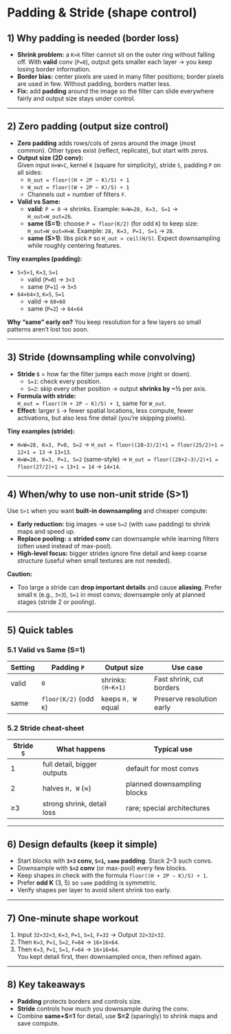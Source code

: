 # Padding & Stride (shape control)

## 1) Why padding is needed (border loss)
- **Shrink problem:** a `K×K` filter cannot sit on the outer ring without falling off. With **valid** conv (`P=0`), output gets smaller each layer → you keep losing border information.
- **Border bias:** center pixels are used in many filter positions; border pixels are used in few. Without padding, borders matter less.
- **Fix:** add **padding** around the image so the filter can slide everywhere fairly and output size stays under control.

---

## 2) Zero padding (output size control)
- **Zero padding** adds rows/cols of zeros around the image (most common). Other types exist (reflect, replicate), but start with zeros.
- **Output size (2D conv):**  
  Given input `H×W×C`, kernel `K` (square for simplicity), stride `S`, padding `P` on all sides:
  - `H_out = floor((H + 2P − K)/S) + 1`  
  - `W_out = floor((W + 2P − K)/S) + 1`  
  - Channels out = number of filters `F`.
- **Valid vs Same:**
  - **valid**: `P = 0` → shrinks. Example: `H=W=28, K=3, S=1` → `H_out=W_out=26`.
  - **same (S=1)**: choose `P = floor(K/2)` (for odd `K`) to keep size: `H_out=W_out=H=W`. Example: `28, K=3, P=1, S=1` → `28`.
  - **same (S>1)**: libs pick `P` so `H_out ≈ ceil(H/S)`. Expect downsampling while roughly centering features.

**Tiny examples (padding):**
- `5×5×1`, `K=3`, `S=1`  
  - valid (`P=0`) → `3×3`  
  - same (`P=1`) → `5×5`
- `64×64×3`, `K=5`, `S=1`  
  - valid → `60×60`  
  - same (`P=2`) → `64×64`

**Why “same” early on?** You keep resolution for a few layers so small patterns aren’t lost too soon.

---

## 3) Stride (downsampling while convolving)
- **Stride `S`** = how far the filter jumps each move (right or down).
  - `S=1`: check every position.
  - `S=2`: skip every other position → output **shrinks by ~½** per axis.
- **Formula with stride:**  
  `H_out = floor((H + 2P − K)/S) + 1`, same for `W_out`.
- **Effect:** larger `S` → fewer spatial locations, less compute, fewer activations, but also less fine detail (you’re skipping pixels).

**Tiny examples (stride):**
- `H=W=28, K=3, P=0, S=2` → `H_out = floor((28−3)/2)+1 = floor(25/2)+1 = 12+1 = 13` → `13×13`.
- `H=W=28, K=3, P=1, S=2` (same-style) → `H_out = floor((28+2−3)/2)+1 = floor(27/2)+1 = 13+1 = 14` → `14×14`.

---

## 4) When/why to use non-unit stride (S>1)
Use `S>1` when you want **built-in downsampling** and cheaper compute:
- **Early reduction:** big images → use `S=2` (with `same` padding) to shrink maps and speed up.
- **Replace pooling:** a **strided conv** can downsample while learning filters (often used instead of max-pool).
- **High-level focus:** bigger strides ignore fine detail and keep coarse structure (useful when small textures are not needed).

**Caution:**
- Too large a stride can **drop important details** and cause **aliasing**. Prefer small `K` (e.g., `3×3`), `S=1` in most convs; downsample only at planned stages (stride 2 or pooling).

---

## 5) Quick tables

### 5.1 Valid vs Same (S=1)
| Setting | Padding `P`           | Output size         | Use case |
|---|---|---|---|
| valid  | `0`                    | shrinks: `(H−K+1)`  | Fast shrink, cut borders |
| same   | `floor(K/2)` (odd `K`) | keeps `H, W` equal  | Preserve resolution early |

### 5.2 Stride cheat-sheet
| Stride `S` | What happens | Typical use |
|---|---|---|
| 1 | full detail, bigger outputs | default for most convs |
| 2 | halves `H, W` (≈) | planned downsampling blocks |
| ≥3 | strong shrink, detail loss | rare; special architectures |

---

## 6) Design defaults (keep it simple)
- Start blocks with **`3×3` conv, `S=1`, `same` padding**. Stack 2–3 such convs.
- Downsample with **`S=2` conv** (or max-pool) every few blocks.
- Keep shapes in check with the formula `floor((H + 2P − K)/S) + 1`.
- Prefer **odd K** (3, 5) so `same` padding is symmetric.
- Verify shapes per layer to avoid silent shrink too early.

---

## 7) One-minute shape workout
1) Input `32×32×3`, `K=3`, `P=1`, `S=1`, `F=32` → Output `32×32×32`.  
2) Then `K=3`, `P=1`, `S=2`, `F=64` → `16×16×64`.  
3) Then `K=3`, `P=1`, `S=1`, `F=64` → `16×16×64`.  
You kept detail first, then downsampled once, then refined again.

---

## 8) Key takeaways
- **Padding** protects borders and controls size.  
- **Stride** controls how much you downsample during the conv.  
- Combine **same+S=1** for detail, use **S=2** (sparingly) to shrink maps and save compute.